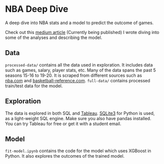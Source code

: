 # NBA Deep Dive
A deep dive into NBA stats and a model to predict the outcome of games. 

Check out this [medium article](https://medium.com/@maxbrenner110) (Currently being published) I wrote diving into some of the analyses and describing the model. 

## Data
`processed-data/` contains all the data used in exploration. It includes data such as games, salary, player stats, etc. Many of the data spans the past 5 seasons 15-16 to 19-20. It is scraped from different sources such as [nba.com](https://www.nba.com/) and [basketball-reference.com](https://www.basketball-reference.com/). `full-data/` contains processed train/test data for the model.

## Exploration
The data is explored in both SQL and [Tableau](https://www.tableau.com/). [SQLite3](https://docs.python.org/3/library/sqlite3.html) for Python is used, as a light-weight SQL engine. Make sure you also have pandas installed. You can try Tableau for free or get it with a student email. 

## Model
`fit-model.ipynb` contains the code for the model which uses XGBoost in Python. It also explores the outcomes of the trained model. 
